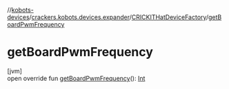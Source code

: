 //[kobots-devices](../../../index.md)/[crackers.kobots.devices.expander](../index.md)/[CRICKITHatDeviceFactory](index.md)/[getBoardPwmFrequency](get-board-pwm-frequency.md)

# getBoardPwmFrequency

[jvm]\
open override fun [getBoardPwmFrequency](get-board-pwm-frequency.md)(): [Int](https://kotlinlang.org/api/latest/jvm/stdlib/kotlin/-int/index.html)
